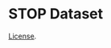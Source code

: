 # STOP Dataset

[License](https://github.com/facebookresearch/spoken_task_oriented_parsing/blob/main/LICENSE).
